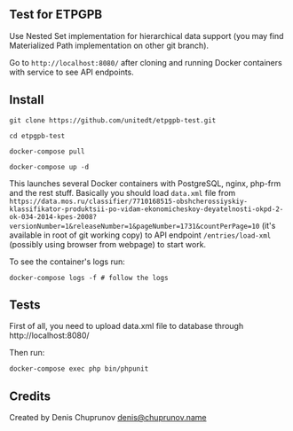 Test for ETPGPB
---------------

Use Nested Set implementation for  hierarchical data support (you may find Materialized Path implementation on 
other git branch).

Go to `http://localhost:8080/` after cloning and running Docker containers with service to see API endpoints. 

Install
-------

`git clone https://github.com/unitedt/etpgpb-test.git`

`cd etpgpb-test`

`docker-compose pull`

`docker-compose up -d`

This launches several Docker containers with PostgreSQL, nginx, php-frm and the rest stuff. Basically you should load 
`data.xml` file from `https://data.mos.ru/classifier/7710168515-obshcherossiyskiy-klassifikator-produktsii-po-vidam-ekonomicheskoy-deyatelnosti-okpd-2-ok-034-2014-kpes-2008?versionNumber=1&releaseNumber=1&pageNumber=1731&countPerPage=10` 
(it's available in root of git working copy) to API endpoint `/entries/load-xml` 
(possibly using browser from webpage) to start work.

To see the container's logs run:

`docker-compose logs -f # follow the logs`

Tests
-----

First of all, you need to upload data.xml file to database through http://localhost:8080/

Then run:

`docker-compose exec php bin/phpunit`

Credits
-------

Created by Denis Chuprunov denis@chuprunov.name
